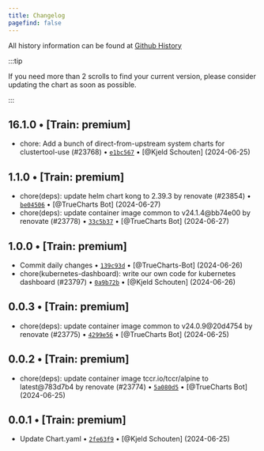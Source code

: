 ```yaml
---
title: Changelog
pagefind: false
---
```


All history information can be found at [Github History](https://github.com/truecharts/charts/commits/master/charts/premium/kubernetes-dashboard)

:::tip

If you need more than 2 scrolls to find your current version, please consider updating the chart as soon as possible.

:::

## 16.1.0 • [Train: premium]

- chore: Add a bunch of direct-from-upstream system charts for clustertool-use (#23768) • [`e1bc567`](https://github.com/truecharts/charts/commit/e1bc5676c686f29322d66bd7e71f4c41c411ecf5) • [@Kjeld Schouten] (2024-06-25)

## 1.1.0 • [Train: premium]

- chore(deps): update helm chart kong to 2.39.3 by renovate (#23854) • [`be04506`](https://github.com/truecharts/charts/commit/be0450622652f6ab9d0c10f07cfb813df3a4fa6b) • [@TrueCharts Bot] (2024-06-27)
- chore(deps): update container image common to v24.1.4@bb74e00 by renovate (#23778) • [`33c5b37`](https://github.com/truecharts/charts/commit/33c5b371df77ce24472fe40e980d4573b98e0a3e) • [@TrueCharts Bot] (2024-06-27)

## 1.0.0 • [Train: premium]

- Commit daily changes • [`139c93d`](https://github.com/truecharts/charts/commit/139c93ddea0f96bca5e2ef73b1a729151877b491) • [@TrueCharts-Bot] (2024-06-26)
- chore(kubernetes-dashboard): write our own code for kubernetes dashboard (#23797) • [`0a9b72b`](https://github.com/truecharts/charts/commit/0a9b72b07a5fa5b92b8fad2454eaf93a126a4c80) • [@Kjeld Schouten] (2024-06-26)

## 0.0.3 • [Train: premium]

- chore(deps): update container image common to v24.0.9@20d4754 by renovate (#23775) • [`4299e56`](https://github.com/truecharts/charts/commit/4299e56bca3a7a19ed878091542877a9c4fec992) • [@TrueCharts Bot] (2024-06-25)

## 0.0.2 • [Train: premium]

- chore(deps): update container image tccr.io/tccr/alpine to latest@783d7b4 by renovate (#23774) • [`5a080d5`](https://github.com/truecharts/charts/commit/5a080d59b0fd9244f004857bdf362021a3164624) • [@TrueCharts Bot] (2024-06-25)

## 0.0.1 • [Train: premium]

- Update Chart.yaml • [`2fe63f9`](https://github.com/truecharts/charts/commit/2fe63f9f2f7da52281e77be78accaf0c84917199) • [@Kjeld Schouten] (2024-06-25)
